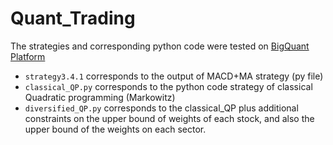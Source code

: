 # Quant_Trading

The strategies and corresponding python code were tested on [BigQuant Platform](https://bigquant.com/)

- ```strategy3.4.1``` corresponds to the output of MACD+MA strategy (py file)
- ```classical_QP.py``` corresponds to the python code strategy of classical Quadratic programming (Markowitz)
- ```diversified_QP.py``` corresponds to the classical_QP plus additional constraints on the upper bound of weights of each stock, and also the upper bound of the weights on each sector.

